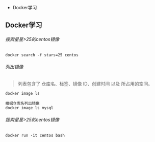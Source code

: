 - Docker学习

## Docker学习

###### 搜索星星>25的centos镜像
```text
docker search -f stars=25 centos
```

###### 列出镜像
> 列表包含了 仓库名、标签、镜像 ID、创建时间 以及 所占用的空间。
```text
docker image ls 

根据仓库名列出镜像
docker image ls mysql
```

###### 搜索星星>25的centos镜像
```text
docker run -it centos bash
```
